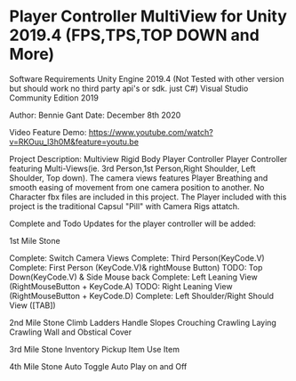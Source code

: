 # Player Controller MultiView for Unity 2019.4 (FPS,TPS,TOP DOWN and More)

Software Requirements
Unity Engine 2019.4 (Not Tested with other version but should work no third party api's or sdk. just C#)
Visual Studio Community Edition 2019

Author: Bennie Gant
Date: December 8th 2020

Video Feature Demo: https://www.youtube.com/watch?v=RKOuu_l3h0M&feature=youtu.be

Project Description: Multiview Rigid Body Player Controller
Player Controller featuring Multi-Views(ie. 3rd Person,1st Person,Right Shoulder, Left Shoulder, Top down). The camera views features Player Breathing and smooth easing of movement from one camera position to another.  No Character fbx files are included in this project. The Player included with this project is the traditional Capsul "Pill" with Camera Rigs attatch.

Complete and Todo Updates for the player controller will be added:

1st Mile Stone

Complete:	Switch Camera Views
Complete:	Third Person(KeyCode.V)
Complete:	First Person (KeyCode.V)& rightMouse Button)
TODO:		Top Down(KeyCode.V) & Side Mouse back
Complete:	Left Leaning View (RightMouseButton + KeyCode.A)
TODO:		Right Leaning View (RightMouseButton + KeyCode.D)
Complete:	Left Shoulder/Right Should View ([TAB])


2nd Mile Stone 
Climb Ladders
Handle Slopes
Crouching
Crawling
Laying Crawling
Wall and Obstical Cover

3rd Mile Stone
Inventory 
Pickup Item
Use Item

4th Mile Stone
Auto Toggle Auto Play on and Off
